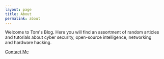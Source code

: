 ```yaml
---
layout: page
title: About
permalink: about
---
```


Welcome to Tom's Blog. Here you will find an assortment of random articles and tutorials about cyber security, open-source intelligence, networking and hardware hacking.

<a href="mailto:tomjt@tutanota.com?subject=%5BBlog%20contact%5D">Contact Me</a>